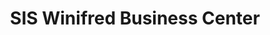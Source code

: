 ---
title: "SIS Winifred Business Center"
url: /zwedru/sis-winifred-business-center/
shop: Lebensmittel
---